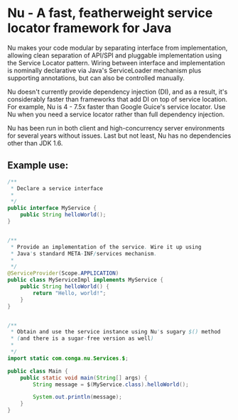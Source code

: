 Nu - A fast, featherweight service locator framework for Java
==============================================================

Nu makes your code modular by separating interface from implementation, allowing clean separation of API/SPI and pluggable implementation using the Service Locator pattern. Wiring between interface and implementation is nominally declarative via Java's ServiceLoader mechanism plus supporting annotations, but can also be controlled manually.

Nu doesn't currently provide dependency injection (DI), and as a result, it's considerably faster than frameworks that add DI on top of service location. For example, Nu is 4 - 7.5x faster than Google Guice's service locator. Use Nu when you need a service locator rather than full dependency injection.

Nu has been run in both client and high-concurrency server environments for several years without issues. Last but not least, Nu has no dependencies other than JDK 1.6.

		
Example use:
------------
```java
/**
 * Declare a service interface
 *
 */
public interface MyService {
	public String helloWorld();
}


/**
 * Provide an implementation of the service. Wire it up using
 * Java's standard META-INF/services mechanism.
 *
 */
@ServiceProvider(Scope.APPLICATION)
public class MyServiceImpl implements MyService {
	public String helloWorld() {
		return "Hello, world!";
	}
}


/**
 * Obtain and use the service instance using Nu's sugary $() method
 * (and there is a sugar-free version as well)
 *
 */
import static com.conga.nu.Services.$;

public class Main {
	public static void main(String[] args) {
		String message = $(MyService.class).helloWorld();

		System.out.println(message);
	}
}
```